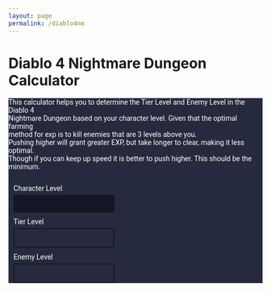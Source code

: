 ```yaml
---
layout: page
permalink: /diablo4nm
---
```


<style>
  @import url('https://fonts.googleapis.com/css2?family=Roboto:wght@400;700&display=swap');

  #diablo4nm {
    font-family: 'Roboto', sans-serif;
    color: #ffffff;
    background-color: #262a3e;
  }

  #diablo4nm input[type="number"], 
  #diablo4nm .output-box {
    width: 200px;
    background-color: #141824;
    color: #ffffff;
    border: none;
    padding: 10px;
    appearance: textfield;
    -moz-appearance: textfield;
    -webkit-appearance: textfield;
  }

  #diablo4nm label, #diablo4nm p {
    color: #ffffff;
    display: block;
    margin-bottom: 5px;
  }

  #diablo4nm .output-section {
    display: flex;
    flex-direction: column;
    align-items: flex-start;
    margin: 2%;
  }

  #diablo4nm .output-box {
    color: #ffffff;
    background-color: #262a3e;
    border: 2px solid #141824;
    padding: 10px;
    appearance: textfield;
    -moz-appearance: textfield;
    -webkit-appearance: textfield;
  }

  #diablo4nm .container {
    display: flex;
    flex-direction: column;
    align-items: flex-start;
    justify-content: center;
    width: 100%;
    margin: auto;
  }
</style>

<h1>Diablo 4 Nightmare Dungeon Calculator</h1>
<div id="diablo4nm" class="container">
  <p>This calculator helps you to determine the Tier Level and Enemy Level in the Diablo 4 <br>Nightmare Dungeon based on your character level. Given that the optimal farming<br>method for exp is to kill enemies that are 3 levels above you.<br>Pushing higher will grant greater EXP, but take longer to clear, making it less optimal.<br>Though if you can keep up speed it is better to push higher. This should be the minimum.<br><br></p>
  
  <div class="output-section">
    <label for="inputNum">Character Level</label>
    <input type="number" id="inputNum" name="inputNum">
  </div>

  <div class="output-section">
    <label for="outputNum1">Tier Level</label>
    <input type="text" id="outputNum1" class="output-box" readonly>
  </div>

  <div class="output-section">
    <label for="outputNum2">Enemy Level</label>
    <input type="text" id="outputNum2" class="output-box" readonly>
  </div>
</div>

<script>
  document.getElementById('inputNum').addEventListener('input', function (e) {
    const inputValue = Number(e.target.value);
    const tempValue = inputValue + 3;

    const firstOutput = tempValue < 54 ? "Invalid level" : tempValue - 54;
    const secondOutput = tempValue;
    
    document.getElementById('outputNum1').value = firstOutput;
    document.getElementById('outputNum2').value = secondOutput;
  });
</script>
